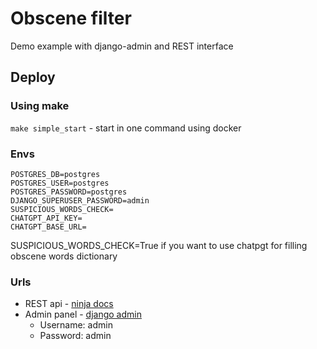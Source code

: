 # Obscene filter 
 
Demo example with django-admin and REST interface

## Deploy

### Using make
```make simple_start``` - start in one command using docker

### Envs

```
POSTGRES_DB=postgres
POSTGRES_USER=postgres
POSTGRES_PASSWORD=postgres
DJANGO_SUPERUSER_PASSWORD=admin
SUSPICIOUS_WORDS_CHECK=
CHATGPT_API_KEY=
CHATGPT_BASE_URL=
```

SUSPICIOUS_WORDS_CHECK=True if you want to use chatpgt for filling obscene words dictionary

### Urls
* REST api - [ninja docs](http://localhost:8000/api/docs)
* Admin panel - [django admin](http://localhost:8000/admin)
  * Username: admin
  * Password: admin
